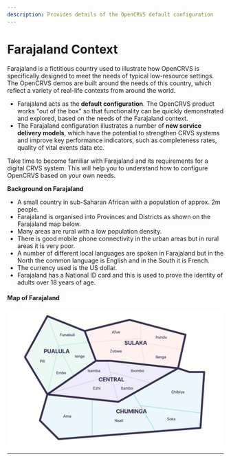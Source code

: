 ```yaml
---
description: Provides details of the OpenCRVS default configuration
---
```


# Farajaland Context

Farajaland is a fictitious country used to illustrate how OpenCRVS is specifically designed to meet the needs of typical low-resource settings. The OpenCRVS demos are built around the needs of this country, which reflect a variety of real-life contexts from around the world.&#x20;

* Farajaland acts as the **default configuration**. The OpenCRVS product works "out of the box" so that functionality can be quickly demonstrated and explored, based on the needs of the Farajaland context.&#x20;
* The Farajaland configuration illustrates a number of **new service delivery models**, which have the potential to strengthen CRVS systems and improve key performance indicators, such as completeness rates, quality of vital events data etc. &#x20;

Take time to become familiar with Farajaland and its requirements for a digital CRVS system. This will help you to understand how to configure OpenCRVS based on your own needs. &#x20;

**Background on Farajaland**

* A small country in sub-Saharan African with a population of approx. 2m people.
* Farajaland is organised into Provinces and Districts as shown on the Farajaland map below.
* Many areas are rural with a low population density.
* There is good mobile phone connectivity in the urban areas but in rural areas it is very poor.&#x20;
* A number of different local languages are spoken in Farajaland but in the North the common language is English and in the South it is French.&#x20;
* The currency used is the US dollar.
* Farajaland has a National ID card and this is used to prove the identity of adults over 18 years of age.

#### Map of Farajaland

![Provinces and Districts of Farajaland](<../.gitbook/assets/farajaland-map (2).png>)

****
